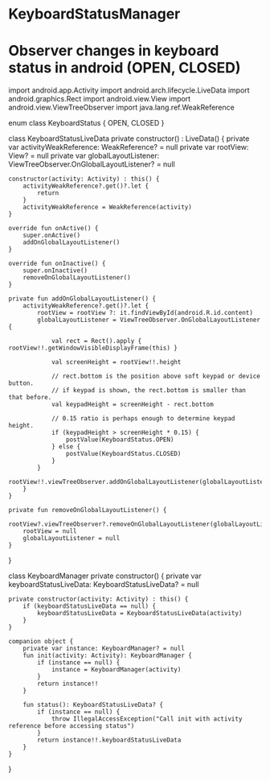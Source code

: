 # KeyboardStatusManager
# Observer changes in keyboard status in android (OPEN, CLOSED)

import android.app.Activity
import android.arch.lifecycle.LiveData
import android.graphics.Rect
import android.view.View
import android.view.ViewTreeObserver
import java.lang.ref.WeakReference

enum class KeyboardStatus {
    OPEN, CLOSED
}

class KeyboardStatusLiveData private constructor() : LiveData<KeyboardStatus>() {
    private var activityWeakReference: WeakReference<Activity>? = null
    private var rootView: View? = null
    private var globalLayoutListener: ViewTreeObserver.OnGlobalLayoutListener? = null

    constructor(activity: Activity) : this() {
        activityWeakReference?.get()?.let {
            return
        }
        activityWeakReference = WeakReference(activity)
    }

    override fun onActive() {
        super.onActive()
        addOnGlobalLayoutListener()
    }

    override fun onInactive() {
        super.onInactive()
        removeOnGlobalLayoutListener()
    }

    private fun addOnGlobalLayoutListener() {
        activityWeakReference?.get()?.let {
            rootView = rootView ?: it.findViewById(android.R.id.content)
            globalLayoutListener = ViewTreeObserver.OnGlobalLayoutListener {

                val rect = Rect().apply { rootView!!.getWindowVisibleDisplayFrame(this) }

                val screenHeight = rootView!!.height

                // rect.bottom is the position above soft keypad or device button.
                // if keypad is shown, the rect.bottom is smaller than that before.
                val keypadHeight = screenHeight - rect.bottom

                // 0.15 ratio is perhaps enough to determine keypad height.
                if (keypadHeight > screenHeight * 0.15) {
                    postValue(KeyboardStatus.OPEN)
                } else {
                    postValue(KeyboardStatus.CLOSED)
                }
            }
            rootView!!.viewTreeObserver.addOnGlobalLayoutListener(globalLayoutListener)
        }
    }

    private fun removeOnGlobalLayoutListener() {
        rootView?.viewTreeObserver?.removeOnGlobalLayoutListener(globalLayoutListener)
        rootView = null
        globalLayoutListener = null
    }
}

class KeyboardManager private constructor() {
    private var keyboardStatusLiveData: KeyboardStatusLiveData? = null

    private constructor(activity: Activity) : this() {
        if (keyboardStatusLiveData == null) {
            keyboardStatusLiveData = KeyboardStatusLiveData(activity)
        }
    }

    companion object {
        private var instance: KeyboardManager? = null
        fun init(activity: Activity): KeyboardManager {
            if (instance == null) {
                instance = KeyboardManager(activity)
            }
            return instance!!
        }

        fun status(): KeyboardStatusLiveData? {
            if (instance == null) {
                throw IllegalAccessException("Call init with activity reference before accessing status")
            }
            return instance!!.keyboardStatusLiveData
        }
    }
}
